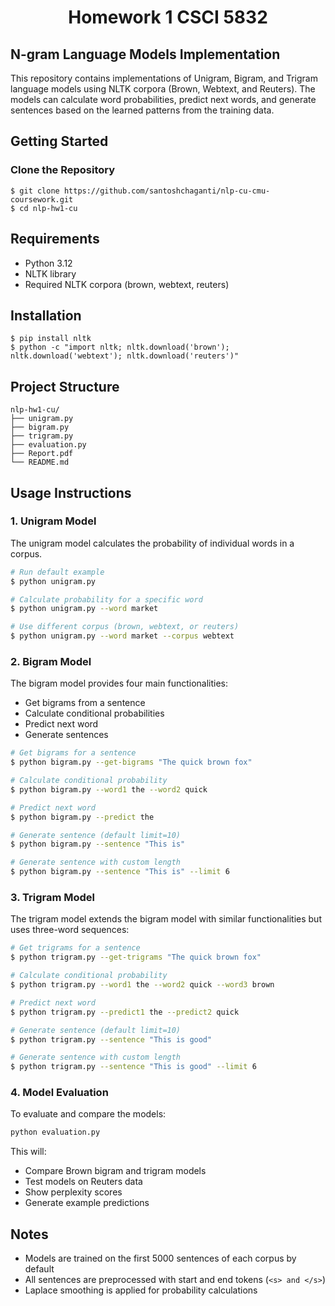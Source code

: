 # <center> Homework 1 CSCI 5832 <center/>
## N-gram Language Models Implementation

This repository contains implementations of Unigram, Bigram, and Trigram language models using NLTK corpora (Brown, Webtext, and Reuters). The models can calculate word probabilities, predict next words, and generate sentences based on the learned patterns from the training data.

## Getting Started
### Clone the Repository
```console
$ git clone https://github.com/santoshchaganti/nlp-cu-cmu-coursework.git
$ cd nlp-hw1-cu
```
## Requirements
- Python 3.12
- NLTK library
- Required NLTK corpora (brown, webtext, reuters)

## Installation
```console
$ pip install nltk
$ python -c "import nltk; nltk.download('brown'); nltk.download('webtext'); nltk.download('reuters')"
```

## Project Structure


    nlp-hw1-cu/
    ├── unigram.py
    ├── bigram.py                    
    ├── trigram.py                     
    ├── evaluation.py                 
    ├── Report.pdf
    └── README.md


## Usage Instructions

### 1. Unigram Model
The unigram model calculates the probability of individual words in a corpus.
```bash
# Run default example
$ python unigram.py

# Calculate probability for a specific word
$ python unigram.py --word market

# Use different corpus (brown, webtext, or reuters)
$ python unigram.py --word market --corpus webtext
```

### 2. Bigram Model
The bigram model provides four main functionalities:
- Get bigrams from a sentence
- Calculate conditional probabilities
- Predict next word
- Generate sentences

```bash
# Get bigrams for a sentence
$ python bigram.py --get-bigrams "The quick brown fox"

# Calculate conditional probability
$ python bigram.py --word1 the --word2 quick

# Predict next word
$ python bigram.py --predict the

# Generate sentence (default limit=10)
$ python bigram.py --sentence "This is"

# Generate sentence with custom length
$ python bigram.py --sentence "This is" --limit 6
```

### 3. Trigram Model
The trigram model extends the bigram model with similar functionalities but uses three-word sequences:

```bash
# Get trigrams for a sentence
$ python trigram.py --get-trigrams "The quick brown fox"

# Calculate conditional probability
$ python trigram.py --word1 the --word2 quick --word3 brown

# Predict next word
$ python trigram.py --predict1 the --predict2 quick

# Generate sentence (default limit=10)
$ python trigram.py --sentence "This is good"

# Generate sentence with custom length
$ python trigram.py --sentence "This is good" --limit 6
```

### 4. Model Evaluation
To evaluate and compare the models:

```bash
python evaluation.py
```
This will:
- Compare Brown bigram and trigram models
- Test models on Reuters data
- Show perplexity scores
- Generate example predictions

## Notes
- Models are trained on the first 5000 sentences of each corpus by default
- All sentences are preprocessed with start and end tokens (```<s> and </s>```)
- Laplace smoothing is applied for probability calculations